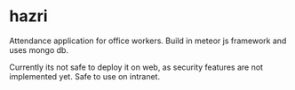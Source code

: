 # hazri

Attendance application for office workers. Build in meteor js framework and uses mongo db.

Currently its not safe to deploy it on web, as security features are not implemented yet. Safe to use on intranet.
